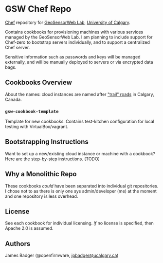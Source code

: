 # GSW Chef Repo

[Chef][] repository for [GeoSensorWeb Lab][gswlab], [University of Calgary][ucalgary].

Contains cookbooks for provisioning machines with various services managed by the GeoSensorWeb Lab. I am planning to include support for Chef-zero to bootstrap servers individually, and to support a centralized Chef server.

Sensitive information such as passwords and keys will be managed externally, and will be manually deployed to servers or via encrypted data bags.

[Chef]: https://www.chef.sh
[gswlab]: https://geosensorweblab.github.io
[ucalgary]: https://www.ucalgary.ca

## Cookbooks Overview

About the names: cloud instances are named after ["trail" roads][roads] in Calgary, Canada.

[roads]: https://en.wikipedia.org/wiki/Category:Roads_in_Calgary

### `gsw-cookbook-template`

Template for new cookbooks. Contains test-kitchen configuration for local testing with VirtualBox/vagrant.

## Bootstrapping Instructions

Want to set up a new/existing cloud instance or machine with a cookbook? Here are the step-by-step instructions. (TODO)

## Why a Monolithic Repo

These cookbooks *could* have been separated into individual git repositories. I chose not to as there is only one sys admin/developer (me) at the moment and one repository is less overhead.

## License

See each cookbook for individual licensing. *If* no license is specified, then Apache 2.0 is assumed.

## Authors

James Badger (@openfirmware, jpbadger@ucalgary.ca)
